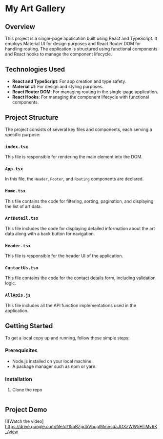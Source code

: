 

# My Art Gallery

## Overview
This project is a single-page application built using React and TypeScript. It employs Material UI for design purposes and React Router DOM for handling routing. The application is structured using functional components and React hooks to manage the component lifecycle.

## Technologies Used
- **React and TypeScript**: For app creation and type safety.
- **Material UI**: For design and styling purposes.
- **React Router DOM**: For managing routing in the single-page application.
- **React Hooks**: For managing the component lifecycle with functional components.

## Project Structure
The project consists of several key files and components, each serving a specific purpose:

### `index.tsx`
This file is responsible for rendering the main element into the DOM.

### `App.tsx`
In this file, the `Header`, `Footer`, and `Routing` components are declared.

### `Home.tsx`
This file contains the code for filtering, sorting, pagination, and displaying the list of art data.

### `ArtDetail.tsx`
This file includes the code for displaying detailed information about the art data along with a back button for navigation.

### `Header.tsx`
This file is responsible for the header UI of the application.

### `ContactUs.tsx`
This file contains the code for the contact details form, including validation logic.

### `AllApis.js`
This file includes all the API function implementations used in the application.

## Getting Started
To get a local copy up and running, follow these simple steps:

### Prerequisites
- Node.js installed on your local machine.
- A package manager such as npm or yarn.

### Installation
1. Clone the repo
   ```sh

 ## Project Demo

[![Watch the video]
https://drive.google.com/file/d/15bBZgd5VbugIMmnsdaJGXzWW5HTMv6K_/view














